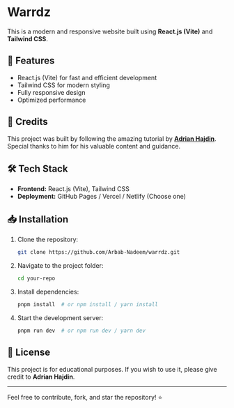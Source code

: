 # Warrdz

This is a modern and responsive website built using **React.js (Vite)** and **Tailwind CSS**.

## 📌 Features

- React.js (Vite) for fast and efficient development
- Tailwind CSS for modern styling
- Fully responsive design
- Optimized performance

## 🎥 Credits

This project was built by following the amazing tutorial by **[Adrian Hajdin](https://github.com/adrianhajdin)**. Special thanks to him for his valuable content and guidance.

## 🛠 Tech Stack

- **Frontend:** React.js (Vite), Tailwind CSS
- **Deployment:** GitHub Pages / Vercel / Netlify (Choose one)

## 📥 Installation

1. Clone the repository:
   ```bash
   git clone https://github.com/Arbab-Nadeem/warrdz.git
   ```
2. Navigate to the project folder:
   ```bash
   cd your-repo
   ```
3. Install dependencies:
   ```bash
   pnpm install  # or npm install / yarn install
   ```
4. Start the development server:
   ```bash
   pnpm run dev  # or npm run dev / yarn dev
   ```

## 📄 License

This project is for educational purposes. If you wish to use it, please give credit to **Adrian Hajdin**.

---

Feel free to contribute, fork, and star the repository! ⭐
